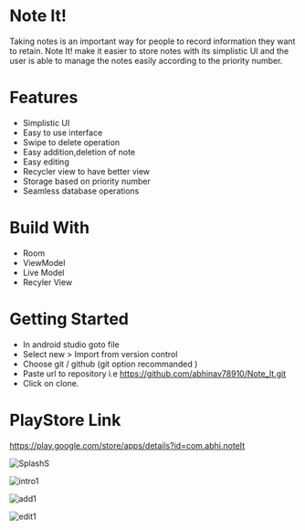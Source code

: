 # Note It!
Taking notes is an important way for people to record information they want to retain. 
Note It! make it easier to store notes with its simplistic UI and the user is able to manage the notes easily according to the priority number.

# Features
* Simplistic UI
* Easy to use interface
* Swipe to delete operation
* Easy addition,deletion of note
* Easy editing
* Recycler view to have better view
* Storage based on priority number
* Seamless database operations

# Build With
* Room
* ViewModel
* Live Model  
* Recyler View

# Getting Started
* In android studio goto file
* Select new > Import from version control
* Choose git / github (git option recommanded )
* Paste url to repository i.e https://github.com/abhinav78910/Note_It.git
* Click on clone.

# PlayStore Link
https://play.google.com/store/apps/details?id=com.abhi.noteIt

![SplashS](https://user-images.githubusercontent.com/51455561/80761992-425d9180-8b59-11ea-912b-41816e3149bf.jpg)

![intro1](https://user-images.githubusercontent.com/51455561/80761988-41c4fb00-8b59-11ea-8b6c-c95eb44e48e6.jpg)

![add1](https://user-images.githubusercontent.com/51455561/80761978-3f62a100-8b59-11ea-94dd-42f7ef8c6f4d.jpg)

![edit1](https://user-images.githubusercontent.com/51455561/80761983-4093ce00-8b59-11ea-864d-3105ddf804d5.jpg)

